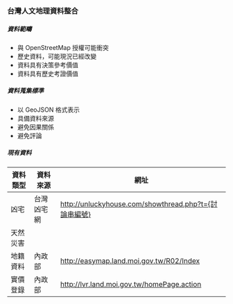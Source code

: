 ### 台灣人文地理資料整合

##### 資料範疇
* 與 OpenStreetMap 授權可能衝突
* 歷史資料，可能現況已經改變
* 資料具有決策參考價值
* 資料具有歷史考證價值

##### 資料蒐集標準
* 以 GeoJSON 格式表示
* 具備資料來源
* 避免因果關係
* 避免評論

##### 現有資料
資料類型 | 資料來源 | 網址
---- | ---- | ----
凶宅 | 台灣凶宅網 | http://unluckyhouse.com/showthread.php?t={討論串編號}
天然災害 | |
地籍資料 | 內政部 | http://easymap.land.moi.gov.tw/R02/Index
實價登錄 | 內政部 | http://lvr.land.moi.gov.tw/homePage.action
